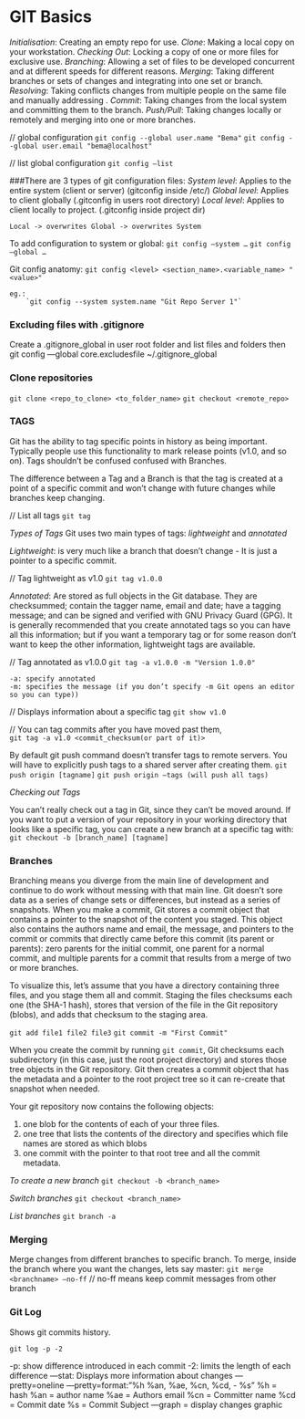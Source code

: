 # GIT Basics

*Initialisation*: Creating an empty repo for use.
*Clone*: Making a local copy on your workstation.
*Checking Out*: Locking a copy of one or more files for exclusive use.
*Branching*: Allowing a set of files to be developed concurrent and at different speeds for different reasons.
*Merging*: Taking different branches or sets of changes and integrating into one set or branch.
*Resolving*: Taking conflicts changes from multiple people on the same file and manually addressing .
*Commit*: Taking changes from the local system and committing them to the branch.
*Push/Pull*: Taking changes locally or remotely and merging into one or more branches.


// global configuration
`git config --global user.name "Bema"`
`git config --global user.email "bema@localhost"`

// list global configuration
`git config —list  `

###There are 3 types of git configuration files:
*System level*: Applies to the entire system (client or server) (gitconfig inside /etc/)
*Global level*: Applies to client globally (.gitconfig in users root directory)
*Local level*: Applies to client locally to project. (.gitconfig inside project dir)

`Local -> overwrites Global -> overwrites System`

To add configuration to system or global:
`git config —system …`
`git config —global …`


Git config anatomy:
	`git config <level> <section_name>.<variable_name> "<value>"`

	eg.:
		`git config --system system.name "Git Repo Server 1"`


### Excluding files with .gitignore
Create a .gitignore_global in user root folder and list files and folders
then
	git config —global core.excludesfile ~/.gitignore_global



### Clone repositories
`git clone <repo_to_clone> <to_folder_name>`
`git checkout <remote_repo>`


### TAGS

Git has the ability to tag specific points in history as being important. Typically people use this functionality to mark release points (v1.0, and so on). Tags shouldn’t be confused confused with Branches.

The difference between a Tag and a Branch is that the tag is created at a point of a specific commit and won’t change with future changes while branches keep changing.

// List all tags
`git tag`

*Types of Tags*
Git uses two main types of tags: *lightweight* and *annotated*

  *Lightweight*: is very much like a branch that doesn’t change - It is just a pointer to a specific commit.

  // Tag lightweight as v1.0
  `git tag v1.0.0`

  *Annotated*: Are stored as full objects in the Git database. They are checksummed; contain the tagger name, email and date; have a tagging message; and can be signed and verified with GNU Privacy Guard (GPG). It is generally recommended that you create annotated tags so you can have all this information; but if you want a temporary tag or for some reason don’t want to keep the other information, lightweight tags are available.

  // Tag annotated as v1.0.0
  `git tag -a v1.0.0 -m "Version 1.0.0"`

    -a: specify annotated
    -m: specifies the message (if you don’t specify -m Git opens an editor so you can type))


  // Displays information about a specific tag
  `git show v1.0`


  // You can tag commits after you have moved past them,   
  `git tag -a v1.0 <commit_checksum(or part of it)>`


  By default git push command doesn’t transfer tags to remote servers. You will have to explicitly push tags to a shared server after creating them.
  `git push origin [tagname]`
  `git push origin —tags (will push all tags)`


  *Checking out Tags*

  You can’t really check out a tag in Git, since they can’t be moved around. If you want to put a version of your repository in your working directory that looks like a specific tag, you can create a new branch at a specific tag with:
  `git checkout -b [branch_name] [tagname]`



### Branches

Branching means you diverge from the main line of development and continue to do work without messing with that main line.
Git doesn’t sore data as a series of change sets or differences, but instead as a series of snapshots.
When you make a commit, Git stores a commit object that contains a pointer to the snapshot of the content you staged. This object also contains the authors name and email, the message, and pointers to the commit or commits that directly came before this commit (its parent or parents): zero parents for the initial commit, one parent for a normal commit, and multiple parents for a commit that results from a merge of two or more branches.

To visualize this, let’s assume that you have a directory containing three files, and you stage them all and commit. Staging the files checksums each one (the SHA-1 hash), stores that version of the file in the Git repository (blobs), and adds that checksum to the staging area.

`git add file1 file2 file3`
`git commit -m "First Commit"`

When you create the commit by running `git commit`, Git checksums each subdirectory (in this case, just the root project directory) and stores those tree objects in the Git repository. Git then creates a commit object that has the metadata and a pointer to the root project tree so it can re-create that snapshot when needed.

Your git repository now contains the following objects:
  1. one blob for the contents of each of your three files.
  2. one tree that lists the contents of the directory and specifies which file names are stored as which blobs
  3. one commit with the pointer to that root tree and all the commit metadata.


*To create a new branch*
`git checkout -b <branch_name>`

*Switch branches*
`git checkout <branch_name>`

*List branches*
`git branch -a`



### Merging

Merge changes from different branches to specific branch.
To merge, inside the branch where you want the changes, lets say master:
`git merge <branchname> —no-ff`     // no-ff means keep commit messages from other branch


### Git Log
Shows git commits history.

`git log -p -2`

   -p: show difference introduced in each commit
   -2: limits the length of each difference
   —stat: Displays more information about changes
   —pretty=oneline
   —pretty=format:”%h %an, %ae, %cn, %cd, - %s”
         %h = hash
	%an = author name
 	%ae = Authors email
	%cn = Committer name
	%cd = Commit date
	%s = Commit Subject
   —graph = display changes graphic
